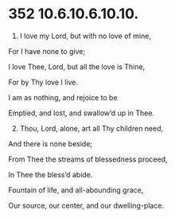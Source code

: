 # 352 10.6.10.6.10.10.

1.  I love my Lord, but with no love of mine,

For I have none to give;

I love Thee, Lord, but all the love is Thine,

For by Thy love I live.

I am as nothing, and rejoice to be

Emptied, and lost, and swallow’d up in Thee.

2.  Thou, Lord, alone, art all Thy children need,

And there is none beside;

From Thee the streams of blessedness proceed,

In Thee the bless’d abide.

Fountain of life, and all-abounding grace,

Our source, our center, and our dwelling-place.

